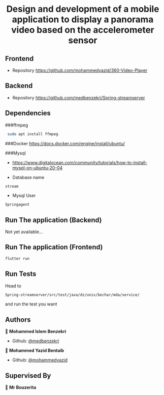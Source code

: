 <h1 align="center">Design and development of a mobile application to display a panorama video based on the accelerometer sensor</h1>
<p>
</p>

## Frontend
* Repository https://github.com/mohammedyazid/360-Video-Player

## Backend
* Repository https://github.com/medbenzekri/Spring-streamserver

## Dependencies

###ffmpeg
```sh
 sudo apt install ffmpeg
```
###Docker
https://docs.docker.com/engine/install/ubuntu/

###Mysql

* https://www.digitalocean.com/community/tutorials/how-to-install-mysql-on-ubuntu-20-04

* Database name 
 ```sh
 stream
```

* Mysql User 
 ```sh
 Springagent
```


## Run The application (Backend)
Not yet available...

## Run The application (Frontend)

```sh
flutter run
```

## Run Tests
Head to
```sh
Spring-streamserver/src/test/java/dz/univ/bechar/mda/service/
```
and run the test you want

## Authors
👤 **Mohammed Islem Benzekri**
* Github: [@medbenzekri](https://github.com/medbenzekri)

👤 **Mohammed Yazid Bentaib**
* Github: [@mohammedyazid](https://github.com/mohammedyazid)

## Supervised By
👤 **Mr Bouzerita**





